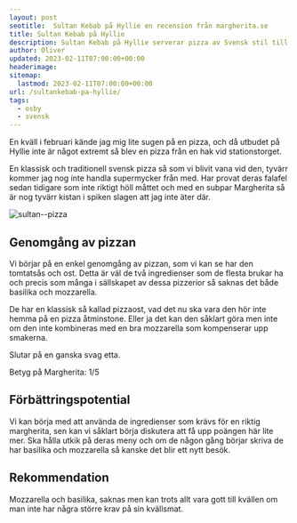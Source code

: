 ```yaml
---
layout: post
seotitle:  Sultan Kebab på Hyllie en recension från margherita.se
title: Sultan Kebab på Hyllie
description: Sultan Kebab på Hyllie serverar pizza av Svensk stil till lunch och snabba filmkvällar. Däremot saknar de en riktig margherita.
author: Oliver
updated: 2023-02-11T07:00:00+00:00
headerimage:
sitemap:
  lastmod: 2023-02-11T07:00:00+00:00
url: /sultankebab-pa-hyllie/
tags:
  - osby
  - svensk
---
```


En kväll i februari kände jag mig lite sugen på en pizza, och då utbudet på Hyllie inte är något extremt så blev en pizza från en hak vid stationstorget. 

En klassisk och traditionell svensk pizza så som vi blivit vana vid den, tyvärr kommer jag nog inte handla supermycker från med. Har provat deras falafel sedan tidigare som inte riktigt höll måttet och med en subpar Margherita så är nog tyvärr kistan i spiken slagen att jag inte äter där.

![sultan--pizza](https://imgur.com/VYsaq5Y.jpg)

## Genomgång av pizzan

Vi börjar på en enkel genomgång av pizzan, som vi kan se har den tomtatsås och ost. Detta är väl de två ingredienser som de flesta brukar ha och precis som många i sällskapet av dessa pizzerior så saknas det både basilika och mozzarella.

De har en klassisk så kallad pizzaost, vad det nu ska vara den hör inte hemma på en pizza åtminstone. Eller ja det kan den såklart göra men inte om den inte kombineras med en bra mozzarella som kompenserar upp smakerna.

Slutar på en ganska svag etta.

Betyg på Margherita: 1/5

## Förbättringspotential

Vi kan börja med att använda de ingredienser som krävs för en riktig margherita, sen kan vi såklart börja diskutera att få upp poängen här lite mer. Ska hålla utkik på deras meny och om de någon gång börjar skriva de har basilika och mozzarella så kanske det blir ett nytt besök.

## Rekommendation

Mozzarella och basilika, saknas men kan trots allt vara gott till kvällen om man inte har några större krav på sin kvällsmat.